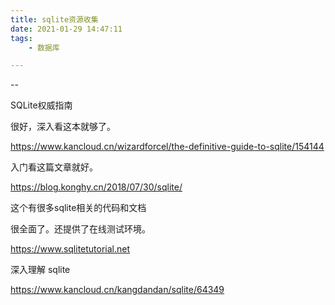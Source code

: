 ```yaml
---
title: sqlite资源收集
date: 2021-01-29 14:47:11
tags:
	- 数据库

---
```


--

SQLite权威指南

很好，深入看这本就够了。

https://www.kancloud.cn/wizardforcel/the-definitive-guide-to-sqlite/154144



入门看这篇文章就好。

https://blog.konghy.cn/2018/07/30/sqlite/



这个有很多sqlite相关的代码和文档

很全面了。还提供了在线测试环境。

https://www.sqlitetutorial.net



深入理解 sqlite

https://www.kancloud.cn/kangdandan/sqlite/64349

